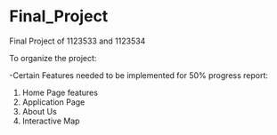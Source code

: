 # Final_Project
Final Project of 1123533 and 1123534


To organize the project:

-Certain Features needed to be implemented for 50% progress report:

1. Home Page features
2. Application Page
3. About Us
4. Interactive Map
